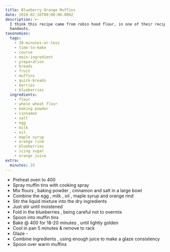 ```yaml
---
title: Blueberry Orange Muffins
date: 2010-02-16T00:00:00.000Z
description: >-
  I think this recipe came from robin hood flour, in one of their recipe booklet
  handouts.
taxonomies:
  tags:
    - 30-minutes-or-less
    - time-to-make
    - course
    - main-ingredient
    - preparation
    - breads
    - fruit
    - muffins
    - quick-breads
    - berries
    - blueberries
  ingredients:
    - flour
    - whole wheat flour
    - baking powder
    - cinnamon
    - salt
    - egg
    - milk
    - oil
    - maple syrup
    - orange rind
    - blueberries
    - icing sugar
    - orange juice
extra:
  minutes: 25
---
```

 - Preheat oven to 400
 - Spray muffin tins with cooking spray
 - Mix flours , baking powder , cinnamon and salt in a large bowl
 - Combine the egg , milk , oil , maple syrup and orange rind
 - Stir the liquid mixture into the dry ingredients
 - Just stir until moistened
 - Fold in the blueberries , being careful not to overmix
 - Spoon into muffin tins
 - Bake @ 400 for 18-20 minutes , until lightly golden
 - Cool in pan 5 minutes & remove to rack
 - Glaze -
 - Combine ingredients , using enough juice to make a glaze consistency
 - Spoon over warm muffins
